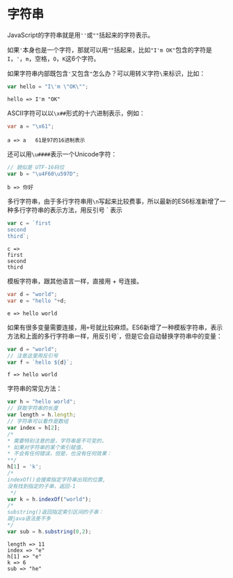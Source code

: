 # 字符串

JavaScript的字符串就是用`''`或`""`括起来的字符表示。

如果`'`本身也是一个字符，那就可以用`""`括起来，比如`"I'm OK"`包含的字符是`I`，`'`，`m`，空格，`O`，`K`这6个字符。

如果字符串内部既包含`'`又包含`"`怎么办？可以用转义字符`\`来标识，比如：

```javascript
var hello = "I\'m \"OK\"";
```

```shell
hello => I'm "OK"
```

ASCII字符可以以`\x##`形式的十六进制表示，例如：

```java
var a = "\x61";
```

```shell
a => a   61是97的16进制表示
```

还可以用`\u####`表示一个Unicode字符：

```javascript
// 貌似是 UTF-16码位
var b = "\u4F60\u597D";
```

```shell
b => 你好
```

多行字符串，由于多行字符串用`\n`写起来比较费事，所以最新的ES6标准新增了一种多行字符串的表示方法，用反引号 ` 表示

```javascript
var c = `first
second
third`;
```

```she
c =>
first
second
third
```

模板字符串，跟其他语言一样，直接用 + 号连接。

```java
var d = "world";
var e = "hello "+d;
```

```she
e => hello world
```

如果有很多变量需要连接，用`+`号就比较麻烦。ES6新增了一种模板字符串，表示方法和上面的多行字符串一样，用反引号`，但是它会自动替换字符串中的变量：

```javascript
var d = "world";
// 注意这里用反引号
var f = `hello ${d}`;
```

```shell
f => hello world
```

字符串的常见方法：

```javascript
var h = "hello world";
// 获取字符串的长度
var length = h.length;
// 字符串可以看作是数组
var index = h[2];
/*
* 需要特别注意的是，字符串是不可变的，
* 如果对字符串的某个索引赋值，
* 不会有任何错误，但是，也没有任何效果：
**/
h[1] = 'k';
/*
indexOf()会搜索指定字符串出现的位置,
没有找到指定的子串，返回-1
 */
var k = h.indexOf("world");
/* 
substring()返回指定索引区间的子串：
跟java语法差不多
*/
var sub = h.substring(0,2);
```

```shell
length => 11
index => "e"
h[1] => "e"
k => 6
sub => "he"
```


